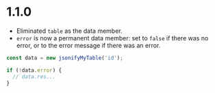 # 1.1.0

- Eliminated `table` as the data member.
- `error` is now a permanent data member: set to `false` if there was no error, or to the error message if there was an error.

```javascript
const data = new jsonifyMyTable('id');

if (!data.error) {
  // data.res...
}
```
